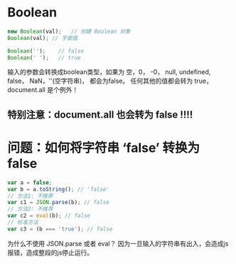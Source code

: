 # Boolean
```js
new Boolean(val);   // 创建 Boolean 对象
Boolean(val); // 字面值

Boolean('');    // false
Boolean(' ');   // true
```
输入的参数会转换成boolean类型，如果为 空，0， -0， null, undefined, false， NaN，''(空字符串)， 都会为false。
任何其他的值都会转为 true， document.all 是个例外！

## 特别注意：document.all 也会转为 false !!!!

# 问题：如何将字符串 ‘false’ 转换为 false
```js
var a = false;
var b = a.toString(); // 'false'
// 方法1: 不推荐 
var c1 = JSON.parse(b); // false
// 方法2: 不推荐
var c2 = eval(b); // false
// 标准方法
var c3 = (b === 'true'); // false
```
为什么不使用 JSON.parse 或者 eval？
因为一旦输入的字符串有出入，会造成js报错，造成整段的js停止运行。

